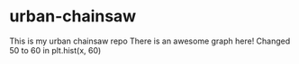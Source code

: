 # urban-chainsaw
This is my urban chainsaw repo
There is an awesome graph here!
Changed 50 to 60 in plt.hist(x, 60)